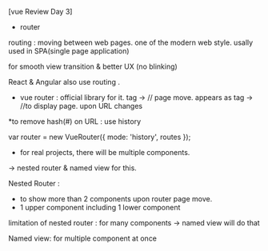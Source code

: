 
[vue Review Day 3]

- router

routing : moving between web pages. one of the modern web style.
usally used in SPA(single page application) 

for smooth view transition & better UX (no blinking)

React & Angular also use routing .

- vue router : official library for it. 
tag ->    <router-link to="URL value">    // page move. appears as <a>
tag ->    <router-view>   //to display page. upon URL changes


*to remove hash(#) on URL : use history

var router = new VueRouter({
    mode: 'history',
    routes
  });


- for real projects, there will be multiple components. 

-> nested router & named view for this.

Nested Router : 
- to show more than 2 components upon router page move.
- 1 upper component including 1 lower component


limitation of nested router : for many components -> named view will do that

Named view: for multiple component at once





